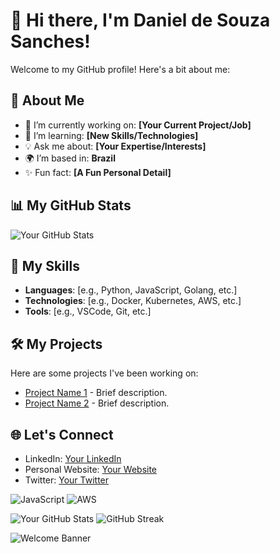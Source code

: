 # 👋 Hi there, I'm Daniel de Souza Sanches!

Welcome to my GitHub profile! Here's a bit about me:

## 🌟 About Me
- 🔭 I’m currently working on: **[Your Current Project/Job]**
- 🌱 I’m learning: **[New Skills/Technologies]**
- 💡 Ask me about: **[Your Expertise/Interests]**
- 🌍 I’m based in: **Brazil**
- ✨ Fun fact: **[A Fun Personal Detail]**

## 📊 My GitHub Stats
![Your GitHub Stats](https://github-readme-stats.vercel.app/api?username=danzoniel&show_icons=true&theme=radical)

## 🚀 My Skills
- **Languages**: [e.g., Python, JavaScript, Golang, etc.]
- **Technologies**: [e.g., Docker, Kubernetes, AWS, etc.]
- **Tools**: [e.g., VSCode, Git, etc.]

## 🛠️ My Projects
Here are some projects I've been working on:
- [Project Name 1](link) - Brief description.
- [Project Name 2](link) - Brief description.



## 🌐 Let's Connect
- LinkedIn: [Your LinkedIn](https://linkedin.com/in/your-profile)
- Personal Website: [Your Website](https://yourwebsite.com)
- Twitter: [Your Twitter](https://twitter.com/yourhandle)

![JavaScript](https://img.shields.io/badge/JavaScript-Intermediate-yellow)
![AWS](https://img.shields.io/badge/AWS-Expert-orange)

![Your GitHub Stats](https://github-readme-stats.vercel.app/api?username=YourUsername)
![GitHub Streak](https://github-readme-streak-stats.herokuapp.com/?user=YourUsername)

![Welcome Banner](https://your-image-link.com/banner.png)
